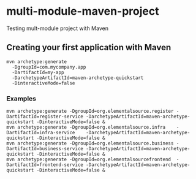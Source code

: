 # multi-module-maven-project

Testing mult-module project with Maven

## Creating your first application with Maven

```
mvn archetype:generate
  -DgroupId=com.mycompany.app
  -DartifactId=my-app
  -DarchetypeArtifactId=maven-archetype-quickstart
  -DinteractiveMode=false
```
### Examples
```
mvn archetype:generate -DgroupId=org.elementalsource.register -DartifactId=register-service -DarchetypeArtifactId=maven-archetype-quickstart -DinteractiveMode=false &
mvn archetype:generate -DgroupId=org.elementalsource.infra    -DartifactId=infra-service    -DarchetypeArtifactId=maven-archetype-quickstart -DinteractiveMode=false &
mvn archetype:generate -DgroupId=org.elementalsource.business -DartifactId=business-service -DarchetypeArtifactId=maven-archetype-quickstart -DinteractiveMode=false &
mvn archetype:generate -DgroupId=org.elementalsourcefrontend  -DartifactId=frontend-service -DarchetypeArtifactId=maven-archetype-quickstart -DinteractiveMode=false &
```
